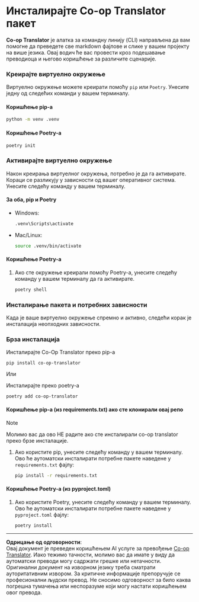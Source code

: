 <!--
CO_OP_TRANSLATOR_METADATA:
{
  "original_hash": "510827ad22a2031a50838919c3594828",
  "translation_date": "2025-10-15T04:03:55+00:00",
  "source_file": "getting_started/command-line-guide/install-package.md",
  "language_code": "sr"
}
-->
# Инсталирајте Co-op Translator пакет

**Co-op Translator** је алатка за командну линију (CLI) направљена да вам помогне да преведете све markdown фајлове и слике у вашем пројекту на више језика. Овај водич ће вас провести кроз подешавање преводиоца и његово коришћење за различите сценарије.

### Креирајте виртуелно окружење

Виртуелно окружење можете креирати помоћу `pip` или `Poetry`. Унесите једну од следећих команди у вашем терминалу.

#### Коришћење pip-а

```bash
python -m venv .venv
```

#### Коришћење Poetry-а

```bash
poetry init
```

### Активирајте виртуелно окружење

Након креирања виртуелног окружења, потребно је да га активирате. Кораци се разликују у зависности од вашег оперативног система. Унесите следећу команду у вашем терминалу.

#### За оба, pip и Poetry

- Windows:

    ```bash
    .venv\Scripts\activate
    ```

- Mac/Linux:

    ```bash
    source .venv/bin/activate
    ```

#### Коришћење Poetry-а

1. Ако сте окружење креирали помоћу Poetry-а, унесите следећу команду у вашем терминалу да га активирате.

    ```bash
    poetry shell
    ```

### Инсталирање пакета и потребних зависности

Када је ваше виртуелно окружење спремно и активно, следећи корак је инсталација неопходних зависности.

### Брза инсталација

Инсталирајте Co-Op Translator преко pip-а

```
pip install co-op-translator
```
Или 

Инсталирајте преко poetry-а
```
poetry add co-op-translator
```

#### Коришћење pip-а (из requirements.txt) ако сте клонирали овај репо

> [!NOTE]
> Молимо вас да ово НЕ радите ако сте инсталирали co-op translator преко брзе инсталације.

1. Ако користите pip, унесите следећу команду у вашем терминалу. Ово ће аутоматски инсталирати потребне пакете наведене у `requirements.txt` фајлу:

    ```bash
    pip install -r requirements.txt
    ```

#### Коришћење Poetry-а (из pyproject.toml)

1. Ако користите Poetry, унесите следећу команду у вашем терминалу. Ово ће аутоматски инсталирати потребне пакете наведене у `pyproject.toml` фајлу:

    ```bash
    poetry install
    ```

---

**Одрицање од одговорности**:  
Овај документ је преведен коришћењем AI услуге за превођење [Co-op Translator](https://github.com/Azure/co-op-translator). Иако тежимо тачности, молимо вас да имате у виду да аутоматски преводи могу садржати грешке или нетачности. Оригинални документ на изворном језику треба сматрати ауторитативним извором. За критичне информације препоручује се професионални људски превод. Не сносимо одговорност за било каква погрешна тумачења или неспоразуме који могу настати коришћењем овог превода.